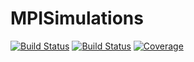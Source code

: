 # MPISimulations

[![Build Status](https://api.travis-ci.com/MagneticParticleImaging/MPISimulations.jl.svg?branch=master)](https://travis-ci.com/MagneticParticleImaging/MPISimulations.jl)
[![Build Status](https://ci.appveyor.com/api/projects/status/github/MagneticParticleImaging/MPISimulations.jl?svg=true)](https://ci.appveyor.com/project/MagneticParticleImaging/MPISimulations-jl)
[![Coverage](https://codecov.io/gh/MagneticParticleImaging/MPISimulations.jl/branch/master/graph/badge.svg)](https://codecov.io/gh/MagneticParticleImaging/MPISimulations.jl)
